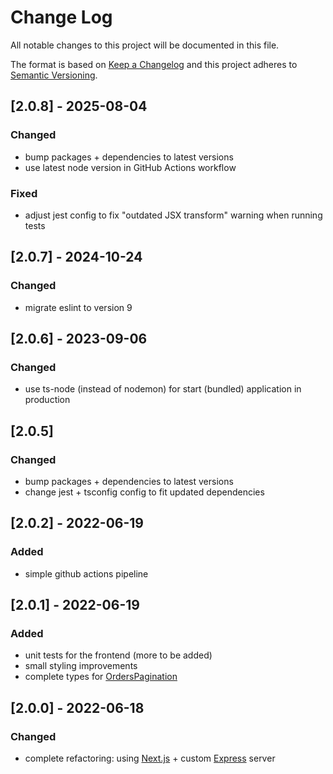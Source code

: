 # Change Log
All notable changes to this project will be documented in this file.

The format is based on [Keep a Changelog](http://keepachangelog.com/)
and this project adheres to [Semantic Versioning](http://semver.org/).

## [2.0.8] - 2025-08-04

### Changed

- bump packages + dependencies to latest versions
- use latest node version in GitHub Actions workflow

### Fixed
- adjust jest config to fix "outdated JSX transform" warning when running tests

## [2.0.7] - 2024-10-24

### Changed

- migrate eslint to version 9

## [2.0.6] - 2023-09-06

### Changed

- use ts-node (instead of nodemon) for start (bundled) application in production

## [2.0.5]

### Changed

- bump packages + dependencies to latest versions
- change jest + tsconfig config to fit updated dependencies

## [2.0.2] - 2022-06-19

### Added

- simple github actions pipeline

## [2.0.1] - 2022-06-19

### Added

- unit tests for the frontend (more to be added)
- small styling improvements
- complete types for [OrdersPagination](./types/OrdersPagination.ts)

## [2.0.0] - 2022-06-18

### Changed

- complete refactoring: using [Next.js](https://nextjs.org/) + custom [Express](https://expressjs.com) server
